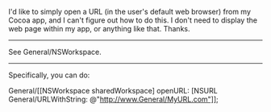 I'd like to simply open a URL (in the user's default web browser) from my Cocoa app, and I can't figure out how to do this.  I don't need to display the web page within my app, or anything like that.  Thanks.

----

See General/NSWorkspace.

----

Specifically, you can do:

General/[[NSWorkspace sharedWorkspace] openURL: [NSURL General/URLWithString: @"http://www.General/MyURL.com"]];